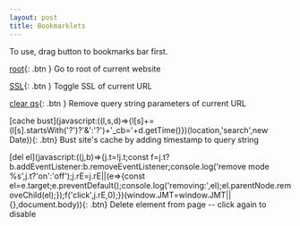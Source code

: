 ```yaml
---
layout: post
title: Bookmarklets
---
```


To use, drag button to bookmarks bar first.

[root](javascript:location.href=location.origin){: .btn }
Go to root of current website

[SSL](javascript:((l,h,hs)=>{l.protocol=l.protocol==h?hs:h;})(location,'http:','https:')){: .btn }
Toggle SSL of current URL

[clear qs](javascript:(l=>{l.href=l.origin+l.pathname})(location)){: .btn }
Remove query string parameters of current URL

[cache bust](javascript:((l,s,d)=>{l[s]+=(l[s].startsWith('?')?'&':'?')+'_cb='+d.getTime()})(location,'search',new Date)){: .btn}
Bust site's cache by adding timestamp to query string

[del el](javascript:((j,b)=>{j.t=!j.t;const f=j.t?b.addEventListener:b.removeEventListener;console.log('remove mode %s',j.t?'on':'off');j.rE=j.rE||(e=>{const el=e.target;e.preventDefault();console.log('removing:',el);el.parentNode.removeChild(el);});f('click',j.rE,0);})(window.JMT=window.JMT||{},document.body)){: .btn}
Delete element from page -- click again to disable